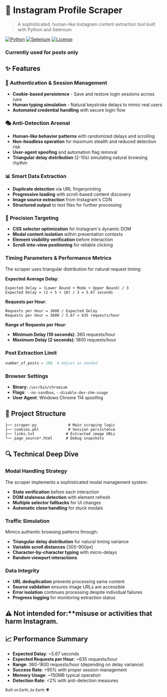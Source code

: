 # 📸 Instagram Profile Scraper

> A sophisticated, human-like Instagram content extraction tool built with Python and Selenium

[![Python](https://img.shields.io/badge/Python-3.7+-blue.svg)](https://python.org)
[![Selenium](https://img.shields.io/badge/Selenium-WebDriver-green.svg)](https://selenium.dev)
[![License](https://img.shields.io/badge/License-Educational-orange.svg)](#)

### Currently used for posts only

## ✨ Features

### 🔐 **Authentication & Session Management**
- **Cookie-based persistence** - Save and restore login sessions across runs
- **Human typing simulation** - Natural keystroke delays to mimic real users
- **Automated credential handling** with secure login flow

### 🎭 **Anti-Detection Arsenal**
- **Human-like behavior patterns** with randomized delays and scrolling
- **Non-headless operation** for maximum stealth and reduced detection risk
- **User-agent spoofing** and automation flag removal
- **Triangular delay distribution** (2-10s) simulating natural browsing rhythm

### 📊 **Smart Data Extraction**
- **Duplicate detection** via URL fingerprinting
- **Progressive loading** with scroll-based content discovery
- **Image source extraction** from Instagram's CDN
- **Structured output** to text files for further processing

### 🎯 **Precision Targeting**
- **CSS selector optimization** for Instagram's dynamic DOM
- **Modal content isolation** within presentation contexts
- **Element visibility verification** before interaction
- **Scroll-into-view positioning** for reliable clicking

### Timing Parameters & Performance Metrics

The scraper uses triangular distribution for natural request timing:

**Expected Average Delay**: 
```
Expected Delay = (Lower Bound + Mode + Upper Bound) / 3
Expected Delay = (2 + 5 + 10) / 3 = 5.67 seconds
```

**Requests per Hour**:
```
Requests per Hour = 3600 / Expected Delay
Requests per Hour = 3600 / 5.67 ≈ 635 requests/hour
```

**Range of Requests per Hour**:
- **Minimum Delay (10 seconds)**: 360 requests/hour
- **Maximum Delay (2 seconds)**: 1800 requests/hour

### Post Extraction Limit
```python
number_of_posts = 100  # Adjust as needed
```

### Browser Settings
- **Binary**: `/usr/bin/chromium`
- **Flags**: `--no-sandbox`, `--disable-dev-shm-usage`
- **User Agent**: Windows Chrome 114 spoofing

## 📁 Project Structure

```
├── scraper.py              # Main scraping logic
├── cookies.pkl             # Session persistence
├── links.txt              # Extracted image URLs
└── page_source*.html      # Debug snapshots
```

## 🔍 Technical Deep Dive

### Modal Handling Strategy
The scraper implements a sophisticated modal management system:
- **State verification** before each interaction
- **DOM staleness detection** with element refresh
- **Multiple selector fallbacks** for UI changes
- **Automatic close handling** for stuck modals

### Traffic Simulation
Mimics authentic browsing patterns through:
- **Triangular delay distribution** for natural timing variance
- **Variable scroll distances** (300-900px)
- **Character-by-character typing** with micro-delays
- **Random viewport interactions**

### Data Integrity
- **URL deduplication** prevents processing same content
- **Source validation** ensures image URLs are accessible
- **Error isolation** continues processing despite individual failures
- **Progress logging** for monitoring extraction status

## ⚠️ Not intended for:**misuse or activities that harm Instagram.

## 📈 Performance Summary

- **Expected Delay**: ~5.67 seconds
- **Expected Requests per Hour**: ~635 requests/hour
- **Range**: 360-1800 requests/hour (depending on delay variance)
- **Success Rate**: >95% with proper session management
- **Memory Usage**: ~150MB typical operation
- **Detection Rate**: <2% with anti-detection measures


<sub>Built on Earth, by Earth 🌍</sub>
